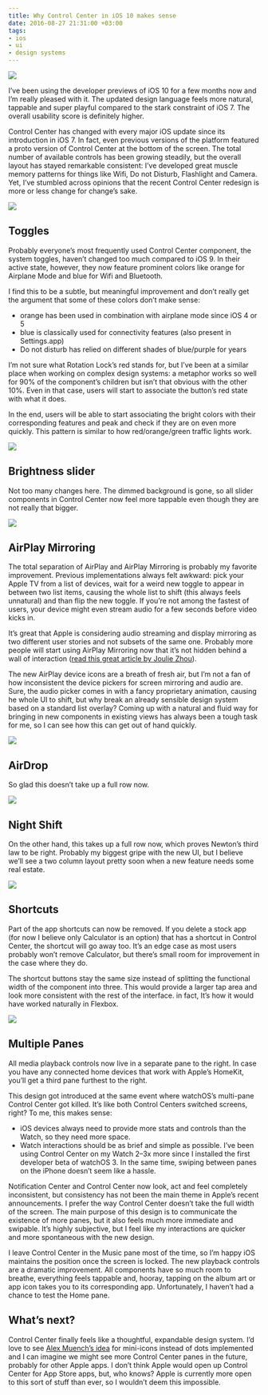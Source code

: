 ```yaml
---
title: Why Control Center in iOS 10 makes sense
date: 2016-08-27 21:31:00 +03:00
tags:
- ios
- ui
- design systems
---
```


![](https://cdn-images-1.medium.com/max/1600/1*d8ucN-NcZOOBDnXj0KuF_g.jpeg)

I’ve been using the developer previews of iOS 10 for a few months now and I’m
really pleased with it. The updated design language feels more natural, tappable
and super playful compared to the stark constraint of iOS 7. The overall
usability score is definitely higher.

Control Center has changed with every major iOS update since its introduction in
iOS 7. In fact, even previous versions of the platform featured a proto version
of Control Center at the bottom of the screen. The total number of available
controls has been growing steadily, but the overall layout has stayed remarkable
consistent: I’ve developed great muscle memory patterns for things like Wifi, Do
not Disturb, Flashlight and Camera. Yet, I’ve stumbled across opinions that the
recent Control Center redesign is more or less change for change’s sake.

![](https://cdn-images-1.medium.com/max/1600/1*VWRzm0kQ7UwWMUZqq35lXw.png)

## Toggles

Probably everyone’s most frequently used Control Center component, the system
toggles, haven’t changed too much compared to iOS 9. In their active state,
however, they now feature prominent colors like orange for Airplane Mode and
blue for Wifi and Bluetooth.

I find this to be a subtle, but meaningful improvement and don’t really get the
argument that some of these colors don’t make sense:

* orange has been used in combination with airplane mode since iOS 4 or 5
* blue is classically used for connectivity features (also present in
Settings.app)
* Do not disturb has relied on different shades of blue/purple for years

I’m not sure what Rotation Lock’s red stands for, but I’ve been at a similar
place when working on complex design systems: a metaphor works so well for 90%
of the component’s children but isn’t that obvious with the other 10%. Even in
that case, users will start to associate the button’s red state with what it
does.

In the end, users will be able to start associating the bright colors with their
corresponding features and peak and check if they are on even more quickly. This
pattern is similar to how red/orange/green traffic lights work.

![](https://cdn-images-1.medium.com/max/1600/1*EqEaNggpqAV5_OVXmm6i5g.png)

## Brightness slider

Not too many changes here. The dimmed background is gone, so all slider
components in Control Center now feel more tappable even though they are not
really that bigger.

![](https://cdn-images-1.medium.com/max/1600/1*TS3aNyiBWN0OEhTc9QafOQ.png)

## AirPlay Mirroring

The total separation of AirPlay and AirPlay Mirroring is probably my favorite
improvement. Previous implementations always felt awkward: pick your Apple TV
from a list of devices, wait for a weird new toggle to appear in between two
list items, causing the whole list to shift (this always feels unnatural) and
than flip the new toggle. If you’re not among the fastest of users, your device
might even stream audio for a few seconds before video kicks in.

It’s great that Apple is considering audio streaming and display mirroring as
two different user stories and not subsets of the same one. Probably more people
will start using AirPlay Mirroring now that it’s not hidden behind a wall of
interaction ([read this great article by Joulie
Zhou](https://medium.com/the-year-of-the-looking-glass/what-you-see-is-what-you-use-5a97677a8c71#.8e9hz31qv)).

The new AirPlay device icons are a breath of fresh air, but I’m not a fan of how
inconsistent the device pickers for screen mirroring and audio are. Sure, the
audio picker comes in with a fancy proprietary animation, causing he whole UI to
shift, but why break an already sensible design system based on a standard list
overlay? Coming up with a natural and fluid way for bringing in new components
in existing views has always been a tough task for me, so I can see how this can
get out of hand quickly.

![](https://cdn-images-1.medium.com/max/1600/1*MkfnhN05JD6H30ASm8TELw.png)

## AirDrop

So glad this doesn’t take up a full row now.

![](https://cdn-images-1.medium.com/max/1600/1*SBDponxSsqrMmppwhSrNlQ.png)

## Night Shift

On the other hand, this takes up a full row now, which proves Newton’s third law
to be right. Probably my biggest gripe with the new UI, but I believe we’ll see
a two column layout pretty soon when a new feature needs some real estate.

![](https://cdn-images-1.medium.com/max/1600/1*Vm9NgGw8YfmJh11dbwjwbQ.png)

## Shortcuts

Part of the app shortcuts can now be removed. If you delete a stock app (for now
I believe only Calculator is an option) that has a shortcut in Control Center,
the shortcut will go away too. It’s an edge case as most users probably won’t
remove Calculator, but there’s small room for improvement in the case where they
do.

The shortcut buttons stay the same size instead of splitting the functional
width of the component into three. This would provide a larger tap area and look
more consistent with the rest of the interface. in fact, It’s how it would have
worked naturally in Flexbox.

![](https://cdn-images-1.medium.com/max/1600/1*9tIIT3MTHrP-cuDMBksLWg.png)

## Multiple Panes

All media playback controls now live in a separate pane to the right. In case
you have any connected home devices that work with Apple’s HomeKit, you’ll get a
third pane furthest to the right.

This design got introduced at the same event where watchOS’s multi-pane Control
Center got killed. It’s like both Control Centers switched screens, right? To
me, this makes sense:

* iOS devices always need to provide more stats and controls than the Watch, so
they need more space.
* Watch interactions should be as brief and simple as possible. I’ve been using
Control Center on my Watch 2–3x more since I installed the first developer beta
of watchOS 3. In the same time, swiping between panes on the iPhone doesn’t seem
like a hassle.

Notification Center and Control Center now look, act and feel completely
inconsistent, but consistency has not been the main theme in Apple’s recent
announcements. I prefer the way Control Center doesn’t take the full width of
the screen. The main purpose of this design is to communicate the existence of
more panes, but it also feels much more immediate and swipable. It’s highly
subjective, but I feel like my interactions are quicker and more spontaneous
with the new design.

I leave Control Center in the Music pane most of the time, so I’m happy iOS
maintains the position once the screen is locked. The new playback controls are
a dramatic improvement. All components have so much room to breathe, everything
feels tappable and, hooray, tapping on the album art or app icon takes you to
its corresponding app. Unfortunately, I haven’t had a chance to test the Home
pane.

## What’s next?

Control Center finally feels like a thoughtful, expandable design system. I’d
love to see [Alex Muench’s
idea](https://dribbble.com/shots/2910698-iOS-10-Control-Center-App-Shortcuts)
for mini-icons instead of dots implemented and I can imagine we might see more
Control Center panes in the future, probably for other Apple apps. I don’t think
Apple would open up Control Center for App Store apps, but, who knows? Apple is
currently more open to this sort of stuff than ever, so I wouldn’t deem this
impossible.
